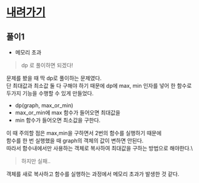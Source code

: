 # [내려가기](https://www.acmicpc.net/problem/2096)

## 풀이1
- 메모리 초과

> dp 로 풀이하면 되겠다!

문제를 봤을 때 딱 dp로 풀이하는 문제였다.\
단 최대값과 최소값 둘 다 구해야 하기 때문에 dp에 max, min 인자를 넣어 한 함수로 두가지 기능을 수행할 수 있게 만들었다.
- dp(graph, max_or_min)
- max_or_min에 max 함수가 들어오면 최대값을
- min 함수가 들어오면 최소값을 구한다.

이 때 주의할 점은 max,min을 구하면서 2번의 함수를 실행하기 때문에\
함수를 한 번 실행했을 때 graph의 객체의 값이 변하면 안된다.\
따라서 함수내에서만 사용하는 객체로 복사하여 최대값을 구하는 방법으로 해야한다.\
> 하지만 실패..

객체를 새로 복사하고 함수를 실행하는 과정에서 메모리 초과가 발생한 것 같다.

